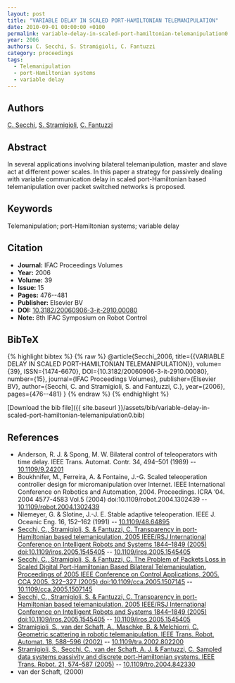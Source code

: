 ```yaml
---
layout: post
title: "VARIABLE DELAY IN SCALED PORT-HAMILTONIAN TELEMANIPULATION"
date: 2010-09-01 00:00:00 +0100
permalink: variable-delay-in-scaled-port-hamiltonian-telemanipulation0
year: 2006
authors: C. Secchi, S. Stramigioli, C. Fantuzzi
category: proceedings
tags:
  - Telemanipulation
  - port-Hamiltonian systems
  - variable delay
---
```

 
## Authors
[C. Secchi](authors/cristian-secchi), [S. Stramigioli](authors/stefano-stramigioli), [C. Fantuzzi](authors/cesare-fantuzzi)
 
## Abstract
In several applications involving bilateral telemanipulation, master and slave act at different power scales. In this paper a strategy for passively dealing with variable communication delay in scaled port-Hamiltonian based telemanipulation over packet switched networks is proposed.
 
## Keywords
Telemanipulation; port-Hamiltonian systems; variable delay
 
## Citation
- **Journal:** IFAC Proceedings Volumes
- **Year:** 2006
- **Volume:** 39
- **Issue:** 15
- **Pages:** 476--481
- **Publisher:** Elsevier BV
- **DOI:** [10.3182/20060906-3-it-2910.00080](https://doi.org/10.3182/20060906-3-it-2910.00080)
- **Note:** 8th IFAC Symposium on Robot Control
 
## BibTeX
{% highlight bibtex %}
{% raw %}
@article{Secchi_2006,
  title={{VARIABLE DELAY IN SCALED PORT-HAMILTONIAN TELEMANIPULATION}},
  volume={39},
  ISSN={1474-6670},
  DOI={10.3182/20060906-3-it-2910.00080},
  number={15},
  journal={IFAC Proceedings Volumes},
  publisher={Elsevier BV},
  author={Secchi, C. and Stramigioli, S. and Fantuzzi, C.},
  year={2006},
  pages={476--481}
}
{% endraw %}
{% endhighlight %}
 
[Download the bib file]({{ site.baseurl }}/assets/bib/variable-delay-in-scaled-port-hamiltonian-telemanipulation0.bib)
 
## References
- Anderson, R. J. & Spong, M. W. Bilateral control of teleoperators with time delay. IEEE Trans. Automat. Contr. 34, 494–501 (1989) -- [10.1109/9.24201](https://doi.org/10.1109/9.24201)
- Boukhnifer, M., Ferreira, A. & Fontaine, J.-G. Scaled teleoperation controller design for micromanipulation over Internet. IEEE International Conference on Robotics and Automation, 2004. Proceedings. ICRA ’04. 2004 4577-4583 Vol.5 (2004) doi:10.1109/robot.2004.1302439 -- [10.1109/robot.2004.1302439](https://doi.org/10.1109/robot.2004.1302439)
- Niemeyer, G. & Slotine, J.-J. E. Stable adaptive teleoperation. IEEE J. Oceanic Eng. 16, 152–162 (1991) -- [10.1109/48.64895](https://doi.org/10.1109/48.64895)
- [Secchi, C., Stramigioli, S. & Fantuzzi, C. Transparency in port-Hamiltonian based telemanipulation. 2005 IEEE/RSJ International Conference on Intelligent Robots and Systems 1844–1849 (2005) doi:10.1109/iros.2005.1545405](transparency-in-port-hamiltonian-based-telemanipulation0) -- [10.1109/iros.2005.1545405](https://doi.org/10.1109/iros.2005.1545405)
- [Secchi, C., Stramigioli, S. & Fantuzzi, C. The Problem of Packets Loss in Scaled Digital Port-Hamiltonian Based Bilateral Telemanipulation. Proceedings of 2005 IEEE Conference on Control Applications, 2005. CCA 2005. 322–327 (2005) doi:10.1109/cca.2005.1507145](the-problem-of-packets-loss-in-scaled-digital-port-hamiltonian-based-bilateral-telemanipulation) -- [10.1109/cca.2005.1507145](https://doi.org/10.1109/cca.2005.1507145)
- [Secchi, C., Stramigioli, S. & Fantuzzi, C. Transparency in port-Hamiltonian based telemanipulation. 2005 IEEE/RSJ International Conference on Intelligent Robots and Systems 1844–1849 (2005) doi:10.1109/iros.2005.1545405](transparency-in-port-hamiltonian-based-telemanipulation0) -- [10.1109/iros.2005.1545405](https://doi.org/10.1109/iros.2005.1545405)
- [Stramigioli, S., van der Schaft, A., Maschke, B. & Melchiorri, C. Geometric scattering in robotic telemanipulation. IEEE Trans. Robot. Automat. 18, 588–596 (2002)](geometric-scattering-in-robotic-telemanipulation) -- [10.1109/tra.2002.802200](https://doi.org/10.1109/tra.2002.802200)
- [Stramigioli, S., Secchi, C., van der Schaft, A. J. & Fantuzzi, C. Sampled data systems passivity and discrete port-Hamiltonian systems. IEEE Trans. Robot. 21, 574–587 (2005)](sampled-data-systems-passivity-and-discrete-port-hamiltonian-systems) -- [10.1109/tro.2004.842330](https://doi.org/10.1109/tro.2004.842330)
- van der Schaft, (2000)

